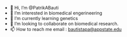 - 👋 Hi, I’m @PatrikABauti
- 👀 I’m interested in biomedical engerineering 
- 🌱 I’m currently learning genetics 
- 💞️ I’m looking to collaborate on biomedical research. 
- 📫 How to reach me email : bautistapa@appstate.edu

<!---
PatrikABauti/PatrikABauti is a ✨ special ✨ repository because its `README.md` (this file) appears on your GitHub profile.
You can click the Preview link to take a look at your changes.
--->
